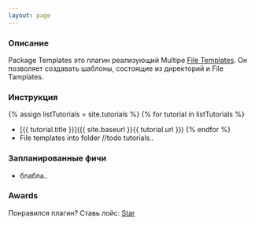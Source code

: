 ```yaml
---
layout: page
---
```


### Описание
Package Templates это плагин реализующий Multipe [File Templates][1]. Он позволяет создавать шаблоны, состоящие из директорий и File Tamplates.

### Инструкция
{% assign listTutorials = site.tutorials %}
{% for tutorial in listTutorials %}
* [{{ tutorial.title }}]({{ site.baseurl }}{{ tutorial.url }})
{% endfor %}
* File templates into folder
//todo tutorials..

### Запланированные фичи
* блабла..

### Awards
Понравился плагин? Ставь лойс: <a class="github-button" href="https://github.com/CeH9/PackageTemplates" data-icon="octicon-star" data-count-href="/CeH9/PackageTemplates/stargazers" data-count-api="/repos/CeH9/PackageTemplates#stargazers_count" data-count-aria-label="# stargazers on GitHub" aria-label="Star CeH9/PackageTemplates on GitHub">Star</a>

[1]: https://www.jetbrains.com/help/idea/2016.2/file-and-code-templates.html